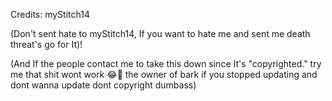 Credits: myStitch14 

(Don't sent hate to myStitch14, If you want to hate me and sent me death threat's go for It)!

(And If the people contact me to take this down since It's "copyrighted." try me that shit wont work 😂🙏 the owner of bark if you stopped updating and dont wanna update dont copyright dumbass)
